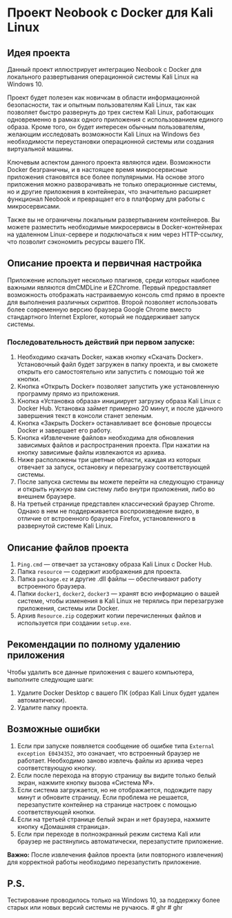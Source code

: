 # Проект Neobook с Docker для Kali Linux

## Идея проекта

Данный проект иллюстрирует интеграцию Neobook с Docker для локального развертывания операционной системы Kali Linux на Windows 10. 

Проект будет полезен как новичкам в области информационной безопасности, так и опытным пользователям Kali Linux, так как позволяет быстро развернуть до трех систем Kali Linux, работающих одновременно в рамках одного приложения с использованием единого образа. Кроме того, он будет интересен обычным пользователям, желающим исследовать возможности Kali Linux на Windows без необходимости переустановки операционной системы или создания виртуальной машины.

Ключевым аспектом данного проекта являются идеи. Возможности Docker безграничны, и в настоящее время микросервисные приложения становятся все более популярными. На основе этого приложения можно разворачивать не только операционные системы, но и другие приложения в контейнерах, что значительно расширяет функционал Neobook и превращает его в платформу для работы с микросервисами. 

Также вы не ограничены локальным развертыванием контейнеров. Вы можете разместить необходимые микросервисы в Docker-контейнерах на удаленном Linux-сервере и подключаться к ним через HTTP-ссылку, что позволит сэкономить ресурсы вашего ПК.

## Описание проекта и первичная настройка

Приложение использует несколько плагинов, среди которых наиболее важными являются dmCMDLine и EZChrome. Первый предоставляет возможность отображать настраиваемую консоль cmd прямо в проекте для выполнения различных скриптов. Второй позволяет использовать более современную версию браузера Google Chrome вместо стандартного Internet Explorer, который не поддерживает запуск системы.

### Последовательность действий при первом запуске:

1. Необходимо скачать Docker, нажав кнопку «Скачать Docker». Установочный файл будет загружен в папку проекта, и вы сможете открыть его самостоятельно или запустить с помощью той же кнопки.
2. Кнопка «Открыть Docker» позволяет запустить уже установленную программу прямо из приложения.
3. Кнопка «Установка образа» инициирует загрузку образа Kali Linux с Docker Hub. Установка займет примерно 20 минут, и после удачного завершения текст в консоли станет зеленым.
4. Кнопка «Закрыть Docker» останавливает все фоновые процессы Docker и завершает его работу.
5. Кнопка «Извлечение файлов» необходима для обновления зависимых файлов и распространения проекта. При нажатии на кнопку зависимые файлы извлекаются из архива.
6. Ниже расположены три цветные области, каждая из которых отвечает за запуск, остановку и перезагрузку соответствующей системы.
7. После запуска системы вы можете перейти на следующую страницу и открыть нужную вам систему либо внутри приложения, либо во внешнем браузере.
8. На третьей странице представлен классический браузер Chrome. Однако в нем не поддерживается воспроизведение видео, в отличие от встроенного браузера Firefox, установленного в развернутой системе Kali Linux.

## Описание файлов проекта

1. `Ping.cmd` — отвечает за установку образа Kali Linux с Docker Hub.
2. Папка `resource` — содержит изображения для проекта.
3. Папка `package.ez` и другие .dll файлы — обеспечивают работу встроенного браузера.
4. Папки `docker1`, `docker2`, `docker3` — хранят всю информацию о вашей системе, чтобы изменения в Kali Linux не терялись при перезагрузке приложения, системы или Docker.
5. Архив `Resource.zip` содержит копии перечисленных файлов и используется при создании `setup.exe`.

## Рекомендации по полному удалению приложения

Чтобы удалить все данные приложения с вашего компьютера, выполните следующие шаги:

1. Удалите Docker Desktop с вашего ПК (образ Kali Linux будет удален автоматически).
2. Удалите папку проекта.

## Возможные ошибки

1. Если при запуске появляется сообщение об ошибке типа `External exception E0434352`, это означает, что встроенный браузер не работает. Необходимо заново извлечь файлы из архива через соответствующую кнопку.
2. Если после перехода на вторую страницу вы видите только белый экран, нажмите кнопку вызова «Система №».
3. Если система загружается, но не отображается, подождите пару минут и обновите страницу. Если проблема не решается, перезапустите контейнер на странице настроек с помощью соответствующей кнопки.
4. Если на третьей странице белый экран и нет браузера, нажмите кнопку «Домашняя страница».
5. Если при переходе в полноэкранный режим система Kali или браузер не растянулись автоматически, перезапустите приложение.

**Важно:** После извлечения файлов проекта (или повторного извлечения) для корректной работы необходимо перезапустить приложение.

## P.S.

Тестирование проводилось только на Windows 10, за поддержку более старых или новых версий системы не ручаюсь.
#   g h r  
 #   g h r  
 